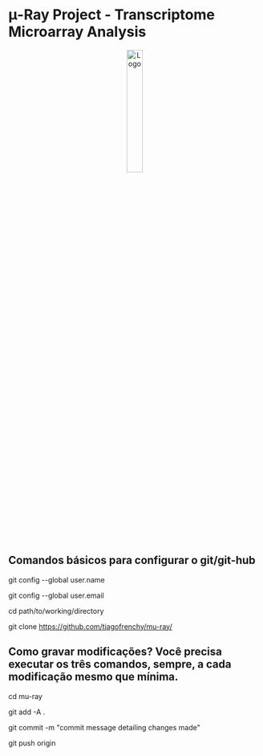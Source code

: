 # μ-Ray Project - Transcriptome Microarray Analysis
<p align="center"><img src="https://github.com/tiagofrenchy/mu-ray/blob/master/mu-ray_logo/mu-ray_logo.png?raw=true" alt="Logo" width="25%" height="25%"/><p/>

## Comandos básicos para configurar o git/git-hub
git config --global user.name 

git config --global user.email

cd path/to/working/directory

git clone https://github.com/tiagofrenchy/mu-ray/


## Como gravar modificações? Você precisa executar os três comandos, sempre, a cada modificação mesmo que mínima.
cd mu-ray

git add -A . 

git commit -m "commit message detailing changes made" 

git push origin
